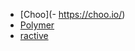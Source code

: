 - [Choo](- https://choo.io/)
- [Polymer](https://github.com/Polymer/polymer)
- [ractive](https://github.com/ractivejs/ractive)
